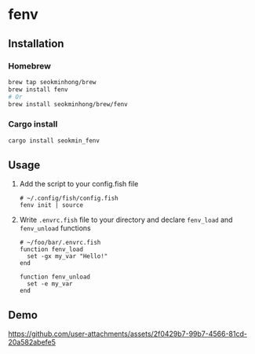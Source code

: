 # fenv

## Installation

### Homebrew

```sh
brew tap seokminhong/brew
brew install fenv
# Or
brew install seokminhong/brew/fenv
```

### Cargo install

```sh
cargo install seokmin_fenv
```

## Usage

1. Add the script to your config.fish file

   ```fish
   # ~/.config/fish/config.fish
   fenv init | source
   ```

2. Write `.envrc.fish` file to your directory and declare `fenv_load` and `fenv_unload` functions

   ```fish
   # ~/foo/bar/.envrc.fish
   function fenv_load
     set -gx my_var "Hello!"
   end

   function fenv_unload
     set -e my_var
   end
   ```

## Demo

https://github.com/user-attachments/assets/2f0429b7-99b7-4566-81cd-20a582abefe5
